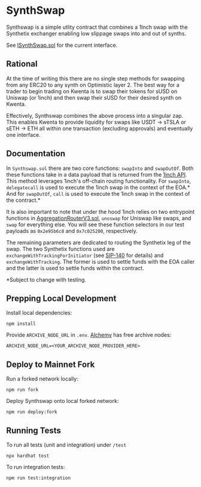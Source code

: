 # SynthSwap

Synthswap is a simple utlity contract that combines a 1Inch swap with the Synthetix exchanger enabling low slippage swaps into and out of synths.

See [ISynthSwap.sol](contracts/interfaces/ISynthSwap.sol) for the current interface.

## Rational
 
At the time of writing this there are no single step methods for swapping from any ERC20 to any synth on Optimistic layer 2. The best way for a trader to begin trading on Kwenta is to swap their tokens for sUSD on Uniswap (or 1inch) and then swap their sUSD for their desired synth on Kwenta.

Effectively, Synthswap combines the above process into a singular zap. This enables Kwenta to provide liquidity for swaps like USDT -> sTSLA or sETH -> ETH all within one transaction (excluding approvals) and eventually one interface.
## Documentation

In `Synthswap.sol` there are two core functions: `swapInto` and `swapOutOf`. Both these functions take in a data payload that is returned from the [1inch API](https://docs.1inch.io/api/quote-swap). This method leverages 1inch's off-chain routing functionality. For `swapInto`, `delegatecall` is used to execute the 1inch swap in the context of the EOA.* And for `swapOutOf`, `call` is used to execute the 1inch swap in the context of the contract.*

It is also important to note that under the hood 1inch relies on two entrypoint functions in [AggregationRouterV3.sol](https://etherscan.io/address/0x11111112542d85b3ef69ae05771c2dccff4faa26#code), `unoswap` for Uniswap like swaps, and `swap` for everything else. You will see these function selectors in our test payloads as `0x2e95b6c8` and `0x7c025200`, respectively.

The remaining parameters are dedicated to routing the Synthetix leg of the swap. The two Synthetix functions used are `exchangeWithTrackingForInitiator` (see [SIP-140](https://sips.synthetix.io/sips/sip-140/) for details) and `exchangeWithTracking`. The former is used to settle funds with the EOA caller and the latter is used to settle funds within the contract.

*Subject to change with testing.

## Prepping Local Development

Install local dependencies:
```
npm install
```
Provide `ARCHIVE_NODE_URL` in `.env`. [Alchemy](https://alchemyapi.io/) has free archive nodes:
```
ARCHIVE_NODE_URL=<YOUR_ARCHIVE_NODE_PROVIDER_HERE>
```

## Deploy to Mainnet Fork


Run a forked network locally:

```
npm run fork
```

Deploy Synthswap onto local forked network:

```
npm run deploy:fork
```

## Running Tests

To run all tests (unit and integration) under `/test`
```
npx hardhat test
```

To run integration tests:
```
npm run test:integration
```